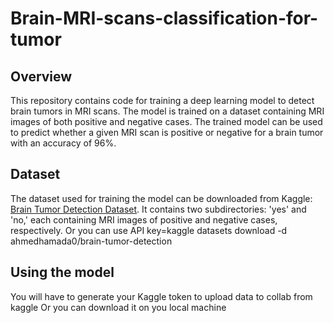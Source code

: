 # Brain-MRI-scans-classification-for-tumor
## Overview
This repository contains code for training a deep learning model to detect brain tumors in MRI scans. The model is trained on a dataset containing MRI images of both positive and negative cases. The trained model can be used to predict whether a given MRI scan is positive or negative for a brain tumor with an accuracy of 96%.
## Dataset
The dataset used for training the model can be downloaded from Kaggle: [Brain Tumor Detection Dataset](https://www.kaggle.com/ahmedhamada0/brain-tumor-detection). It contains two subdirectories: 'yes' and 'no,' each containing MRI images of positive and negative cases, respectively. 
Or you can use API key=kaggle datasets download -d ahmedhamada0/brain-tumor-detection

## Using the model
You will have to generate your Kaggle token to upload data to collab from kaggle Or you can download it on you local machine

